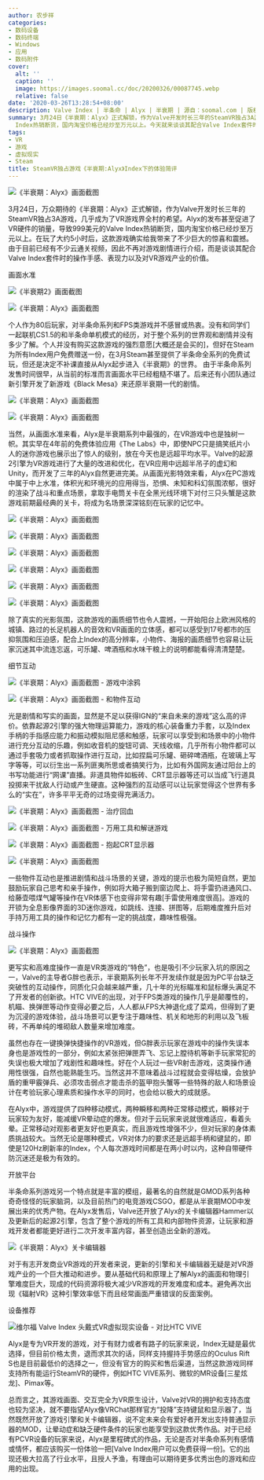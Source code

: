 ```yaml
---
author: 农步祥
categories:
- 数码设备
- 数码终端
- Windows
- 应用
- 数码附件
cover:
  alt: ''
  caption: ''
  image: https://images.soomal.cc/doc/20200326/00087745.webp
  relative: false
date: '2020-03-26T13:28:54+08:00'
description: Valve Index | 半条命 | Alyx | 半衰期 | 源自：soomal.com | 版权：原创 |  平均/总评分：10.00/100
summary: 3月24日《半衰期：Alyx》正式解锁，作为Valve开发时长三年的SteamVR独占3A游戏，几乎成为了VR游戏界全村的希望。Alyx的发布甚至促进了VR硬件的销量，导致999美元的Valve
  Index热销断货，国内淘宝价格已经炒至万元以上。今天就来谈谈其配合Valve Index套件时的操作手感、表现力以及对VR游戏产业的价值。
tags:
- VR
- 游戏
- 虚拟现实
- Steam
title: SteamVR独占游戏《半衰期:Alyx》Index下的体验简评
---
```


![《半衰期：Alyx》画面截图](https://images.soomal.cc/doc/20200326/00087763.webp)



3月24日，万众期待的《半衰期：Alyx》正式解锁，作为Valve开发时长三年的SteamVR独占3A游戏，几乎成为了VR游戏界全村的希望。Alyx的发布甚至促进了VR硬件的销量，导致999美元的Valve Index热销断货，国内淘宝价格已经炒至万元以上。在玩了大约5小时后，这款游戏确实给我带来了不少巨大的惊喜和震撼。由于目前已经有不少云通关视频，因此不再对游戏剧情进行介绍，而是谈谈其配合Valve Index套件时的操作手感、表现力以及对VR游戏产业的价值。



画面水准



![《半衰期2》画面截图](https://images.soomal.cc/doc/20200326/00087746_01.webp)



![《半衰期：Alyx》画面截图](https://images.soomal.cc/doc/20200326/00087747_01.webp)



个人作为80后玩家，对半条命系列和FPS类游戏并不感冒或热衷。没有和同学们一起联机CS1.5的和半条命单机模式的经历，对于整个系列的世界观和剧情并没有多少了解。个人并没有购买这款游戏的强烈意愿[大概还是会买的]，但好在Steam为所有Index用户免费赠送一份，在3月Steam甚至提供了半条命全系列的免费试玩，但还是决定不补课直接从Alyx起步进入《半衰期》的世界。 由于半条命系列发售时间很早，从当前的标准而言画面水平已经粗糙不堪了。后来还有小团队通过新引擎开发了新游戏《Black Mesa》来还原半衰期一代的剧情。



![《半衰期：Alyx》画面截图](https://images.soomal.cc/doc/20200326/00087748_01.webp)



![《半衰期：Alyx》画面截图](https://images.soomal.cc/doc/20200326/00087749_01.webp)



当然，从画面水准来看，Alyx是半衰期系列中最强的，在VR游戏中也是独树一帜。其实早在4年前的免费体验应用《The Labs》中，即使NPC只是搞笑纸片小人的迷你游戏也展示出了惊人的级别，放在今天也是远超平均水平。Valve的起源2引擎为VR游戏进行了大量的改进和优化，在VR应用中远超半吊子的虚幻和Unity，而开发了三年的Alyx自然更进完美。从画面光影特效来看，Alyx在PC游戏中属于中上水准，体积光和环境光的应用得当，恐惧、未知和科幻氛围浓郁，很好的渲染了战斗和重点场景，拿取手电筒关卡在全黑光线环境下对付三只头蟹是这款游戏前期最经典的关卡，将成为名场景深深铭刻在玩家的记忆中。



![《半衰期：Alyx》画面截图](https://images.soomal.cc/doc/20200326/00087750_01.webp)



![《半衰期：Alyx》画面截图](https://images.soomal.cc/doc/20200326/00087751_01.webp)



![《半衰期：Alyx》画面截图](https://images.soomal.cc/doc/20200326/00087752_01.webp)



![《半衰期：Alyx》画面截图](https://images.soomal.cc/doc/20200326/00087753_01.webp)



![《半衰期：Alyx》画面截图](https://images.soomal.cc/doc/20200326/00087754_01.webp)



![《半衰期：Alyx》画面截图](https://images.soomal.cc/doc/20200326/00087755_01.webp)



除了真实的光影氛围，这款游戏的画质细节也令人震撼，一开始阳台上欧洲风格的城镇、路过的长足机器人的音效和VR画面的立体感，都可以感受到17号都市的压抑氛围和压迫感，配合上Index的高分辨率，小物件、海报的画质细节也容易让玩家沉迷其中流连忘返，可乐罐、啤酒瓶和水味干粮上的说明都能看得清清楚楚。



细节互动



![《半衰期：Alyx》画面截图 - 游戏中涂鸦](https://images.soomal.cc/doc/20200326/00087756_01.webp)



![《半衰期：Alyx》画面截图 - 和物件互动](https://images.soomal.cc/doc/20200326/00087757_01.webp)



光是剧情和写实的画面，显然是不足以获得IGN的“来自未来的游戏”这么高的评价。依靠起源2引擎的强大物理运算能力，游戏的核心装备重力手套，以及Index手柄的手指感应能力和振动模拟阻尼感和触感，玩家可以享受到和场景中的小物件进行充分互动的乐趣，例如收音机的旋钮可调、天线收缩，几乎所有小物件都可以通过手套吸力或者抓取操作进行互动，比如捏扁可乐罐、砸碎啤酒瓶，在玻璃上写字等等，可以衍生出一系列匪夷所思或者搞笑行为，比如有外国网友通过阳台上的书写功能进行“网课”直播。非道具物件如板砖、CRT显示器等还可以当成飞行道具投掷来干扰敌人行动或产生硬直。这种强烈的互动感可以让玩家觉得这个世界有多么的“实在”，许多平平无奇的过场变得充满活力。



![《半衰期：Alyx》画面截图 - 治疗回血](https://images.soomal.cc/doc/20200326/00087758_01.webp)



![《半衰期：Alyx》画面截图 - 万用工具和解谜游戏](https://images.soomal.cc/doc/20200326/00087759_01.webp)



![《半衰期：Alyx》画面截图 - 抱起CRT显示器](https://images.soomal.cc/doc/20200326/00087765_01.webp)



![《半衰期：Alyx》画面截图](https://images.soomal.cc/doc/20200326/00087764_01.webp)



一些物件互动也是推进剧情和战斗场景的关键，游戏的提示也极为简短自然，更加鼓励玩家自己思考和亲手操作，例如将大箱子搬到窗边爬上、将手雷扔进通风口、给藤壶喂煤气罐等操作在VR体感下也变得非常有趣[手雷使用难度很高]。游戏的开锁为全息影像界面的3D迷你游戏，如跳线、连接、拼图等，后期难度推升后对手持万用工具的操作和记忆力都有一定的挑战度，趣味性极强。



战斗操作



![《半衰期：Alyx》画面截图](https://images.soomal.cc/doc/20200326/00087761.webp)



更写实和高难度操作一直是VR类游戏的“特色”，也是吸引不少玩家入坑的原因之一，Valve的主导者G胖也表示，半衰期系列长年不开发续作就是因为PC平台缺乏突破性的互动操作，同质化只会越来越严重，几十年的光标瞄准和鼠标爆头满足不了开发者的创新欲。HTC VIVE的出现，对于FPS类游戏的操作几乎是颠覆性的，机瞄、换弹匣等动作变得必要之后，人人都从FPS大神退化成了菜鸡，但得到了更为沉浸的游戏体验，战斗场景可以更专注于趣味性、机关和地形的利用以及飞板砖，不再单纯的堆砌敌人数量来增加难度。



虽然也存在一键换弹快捷操作的VR游戏，但G胖表示玩家在游戏中的操作失误本身也是游戏性的一部分，例如太紧张把弹匣弄飞、忘记上膛待机等新手玩家常犯的失误也极大增加了戏剧性和趣味性。好在个人玩过一些VR射击游戏，这类操作通用性很强，自然也能熟能生巧。当然这并不意味着战斗过程就会变得枯燥，会放护盾的重甲霰弹兵、必须攻击弱点才能击杀的盔甲抱头蟹等一些特殊的敌人和场景设计在考验玩家心理素质和操作水平的同时，也会给以极大的成就感。



在Alyx中，游戏提供了四种移动模式，两种瞬移和两种正常移动模式，瞬移对于玩家较为友好，能减缓VR晕动症的爆发。但对于云玩家来说就很难适应，看着头晕。正常移动对观影者更友好也更真实，而且游戏性增强不少，但对玩家的身体素质挑战较大。当然无论是哪种模式，VR对体力的要求还是远超手柄和键鼠的，即使是120Hz刷新率的Index，个人每次游戏时间都是在两小时以内，这种自带硬件防沉迷还是极为有效的。



开放平台



半条命系列游戏另一个特点就是丰富的模组，最著名的自然就是GMOD系列各种奇奇怪怪的玩家脑洞，以及目前热门的电竞游戏CSGO，都是从半衰期MOD中发展出来的优秀产物。在Alyx发售后，Valve还开放了Alyx的关卡编辑器Hammer以及更新后的起源2引擎，包含了整个游戏的所有工具和内部物件资源，让玩家和游戏开发者都能更好进行二次开发丰富内容，甚至创造出全新的游戏。



![《半衰期：Alyx》关卡编辑器](https://images.soomal.cc/doc/20200326/00087760.webp)



对于有志开发商业VR游戏的开发者来说，更新的引擎和关卡编辑器无疑是对VR游戏产业的一个巨大推动和进步。要从基础代码和原理上了解Alyx的画面和物理引擎难度巨大，现成的代码资源将极大减少VR游戏的开发难度和成本。避免再次出现《辐射VR》这种引擎效率低下而且经常画面严重错误的反面案例。



设备推荐



![维尔福 Valve Index 头戴式VR虚拟现实设备 - 对比HTC VIVE](https://images.soomal.cc/doc/20190814/00083650.webp)



Alyx是专为VR开发的游戏，对于有财力或者有路子的玩家来说，Index无疑是最优选择，但目前价格太贵，退而求其次的话，同样支持握持手势感应的Oculus Rift S也是目前最低价的选择之一，但没有官方的购买和售后渠道，当然这款游戏同样支持所有能运行SteamVR的硬件，例如HTC VIVE系列、微软的MR设备[三星炫龙]、Pimax等。



总而言之，其游戏画面、交互完全为VR原生设计，Valve对VR的拥护和支持态度也较为坚决，就不要指望Alyx像VRChat那样官方“投降”支持键鼠和显示器了，当然既然开放了游戏引擎和关卡编辑器，说不定未来会有爱好者开发出支持普通显示器的MOD，让晕动症和缺乏硬件条件的玩家也能享受到这款优秀作品。对于已经有PCVR设备的玩家来说，Alyx是里程碑式的作品，无论是否对半条命系列有感情或情怀，都应该购买一份体验一把[Valve Index用户可以免费获得一份]。它的出现还极大拉高了行业水平，且授人予渔，有理由可以期待更多优秀出色的游戏和应用的出现。